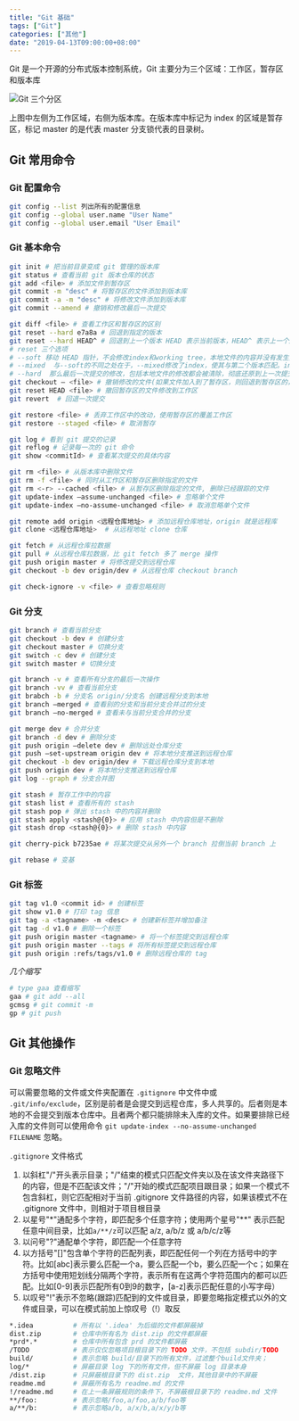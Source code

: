 ```yaml
---
title: "Git 基础"
tags: ["Git"]
categories: ["其他"]
date: "2019-04-13T09:00:00+08:00"
---
```


Git 是一个开源的分布式版本控制系统，Git 主要分为三个区域：工作区，暂存区和版本库

![Git 三个分区](https://i.loli.net/2020/05/01/wDuvC83x7r94tX2.png)

上图中左侧为工作区域，右侧为版本库。在版本库中标记为 index 的区域是暂存区，标记 master 的是代表 master 分支锁代表的目录树。


## Git 常用命令

### Git 配置命令

```bash
git config --list 列出所有的配置信息
git config --global user.name "User Name"
git config --global user.email "User Email"
```

### Git 基本命令

```bash
git init # 把当前目录变成 git 管理的版本库
git status # 查看当前 git 版本仓库的状态
git add <file> # 添加文件到暂存区
git commit -m "desc" # 将暂存区的文件添加到版本库
git commit -a -m "desc" # 将修改文件添加到版本库
git commit --amend # 撤销和修改最后一次提交

git diff <file> # 查看工作区和暂存区的区别
git reset --hard e7a8a # 回退到指定的版本
git reset --hard HEAD^ # 回退到上一个版本 HEAD 表示当前版本，HEAD^ 表示上一个版本，HEAD^^ 表示上上一个版本
# reset 三个选项
# --soft 移动 HEAD 指针，不会修改index和working tree，本地文件的内容并没有发生变化，而index中仍然有最近一次提交的修改
# --mixed  与--soft的不同之处在于，--mixed修改了index，使其与第二个版本匹配。index中给定commit之后的修改被unstaged。
# --hard  那么最后一次提交的修改，包括本地文件的修改都会被清除，彻底还原到上一次提交的状态且无法找回。
git checkout – <file> # 撤销修改的文件(如果文件加入到了暂存区，则回退到暂存区的，如果文件加入到了版本库，则还原至加入版本库之后的状态)
git reset HEAD <file> # 撤回暂存区的文件修改到工作区
git revert  # 回退一次提交

git restore <file> # 丢弃工作区中的改动，使用暂存区的覆盖工作区
git restore --staged <file> # 取消暂存

git log # 看到 git 提交的记录
git reflog # 记录每一次的 git 命令
git show <commitId> # 查看某次提交的具体内容

git rm <file> # 从版本库中删除文件
git rm -f <file> # 同时从工作区和暂存区删除指定的文件
git rm <-r> --cached <file> # 从暂存区删除指定的文件, 删除已经跟踪的文件
git update-index –assume-unchanged <file> # 忽略单个文件
git update-index –no-assume-unchanged <file> # 取消忽略单个文件 

git remote add origin <远程仓库地址> # 添加远程仓库地址，origin 就是远程库
git clone <远程仓库地址>  # 从远程地址 clone 仓库

git fetch # 从远程仓库拉数据
git pull # 从远程仓库拉数据，比 git fetch 多了 merge 操作
git push origin master # 将修改提交到远程仓库
git checkout -b dev origin/dev # 从远程仓库 checkout branch

git check-ignore -v <file> # 查看忽略规则
```

### Git 分支

```bash
git branch # 查看当前分支
git checkout -b dev # 创建分支
git checkout master # 切换分支
git switch -c dev # 创建分支
git switch master # 切换分支

git branch -v # 查看所有分支的最后一次操作
git branch -vv # 查看当前分支
git brabch -b # 分支名 origin/分支名 创建远程分支到本地
git branch –merged # 查看别的分支和当前分支合并过的分支
git branch –no-merged # 查看未与当前分支合并的分支

git merge dev # 合并分支
git branch -d dev # 删除分支
git push origin –delete dev # 删除远处仓库分支
git push –set-upstream origin dev # 将本地分支推送到远程仓库
git checkout -b dev origin/dev # 下载远程仓库分支到本地
git push origin dev # 将本地分支推送到远程仓库
git log --graph # 分支合并图

git stash # 暂存工作中的内容
git stash list # 查看所有的 stash
git stash pop # 弹出 stash 中的内容并删除
git stash apply <stash@{0}> # 应用 stash 中内容但是不删除
git stash drop <stash@{0}> # 删除 stash 中内容

git cherry-pick b7235ae # 将某次提交从另外一个 branch 拉倒当前 branch 上

git rebase # 变基
```

### Git 标签

```bash
git tag v1.0 <commit id> # 创建标签
git show v1.0 # 打印 tag 信息
git tag -a <tagname> -m <desc> # 创建新标签并增加备注
git tag -d v1.0 # 删除一个标签
git push origin master <tagname> # 将一个标签提交到远程仓库
git push origin master --tags # 将所有标签提交到远程仓库
git push origin :refs/tags/v1.0 # 删除远程仓库的 tag
```

*几个缩写*

```bash
# type gaa 查看缩写
gaa # git add --all
gcmsg # git commit -m
gp # git push
```


## Git 其他操作

### Git 忽略文件

可以需要忽略的文件或文件夹配置在 `.gitignore` 中文件中或 `.git/info/exclude`，区别是前者是会提交到远程仓库，多人共享的。后者则是本地的不会提交到版本仓库中。且者两个都只能排除未入库的文件。如果要排除已经入库的文件则可以使用命令  `git update-index --no-assume-unchanged FILENAME` 忽略。

`.gitignore` 文件格式

1. 以斜杠"/"开头表示目录；"/"结束的模式只匹配文件夹以及在该文件夹路径下的内容，但是不匹配该文件；"/"开始的模式匹配项目跟目录；如果一个模式不包含斜杠，则它匹配相对于当前 .gitignore 文件路径的内容，如果该模式不在 .gitignore 文件中，则相对于项目根目录
2. 以星号"*"通配多个字符，即匹配多个任意字符；使用两个星号"**" 表示匹配任意中间目录，比如`a/**/z`可以匹配 a/z, a/b/z 或 a/b/c/z等
3. 以问号"?"通配单个字符，即匹配一个任意字符
4. 以方括号"[]"包含单个字符的匹配列表，即匹配任何一个列在方括号中的字符。比如[abc]表示要么匹配一个a，要么匹配一个b，要么匹配一个c；如果在方括号中使用短划线分隔两个字符，表示所有在这两个字符范围内的都可以匹配。比如[0-9]表示匹配所有0到9的数字，[a-z]表示匹配任意的小写字母）
5. 以叹号"!"表示不忽略(跟踪)匹配到的文件或目录，即要忽略指定模式以外的文件或目录，可以在模式前加上惊叹号（!）取反

```bash
*.idea          # 所有以 '.idea' 为后缀的文件都屏蔽掉
dist.zip        # 仓库中所有名为 dist.zip 的文件都屏蔽
*prd*.*         # 仓库中所有包含 prd 的文件都屏蔽
/TODO           # 表示仅仅忽略项目根目录下的 TODO 文件，不包括 subdir/TODO
build/          # 表示忽略 build/目录下的所有文件，过滤整个build文件夹；
log/*           # 屏蔽目录 log 下的所有文件，但不屏蔽 log 目录本身
/dist.zip       # 只屏蔽根目录下的 dist.zip  文件，其他目录中的不屏蔽
readme.md       # 屏蔽所有名为 readme.md 的文件
!/readme.md     # 在上一条屏蔽规则的条件下，不屏蔽根目录下的 readme.md 文件
**/foo:         # 表示忽略/foo,a/foo,a/b/foo等
a/**/b:         # 表示忽略a/b, a/x/b,a/x/y/b等
```